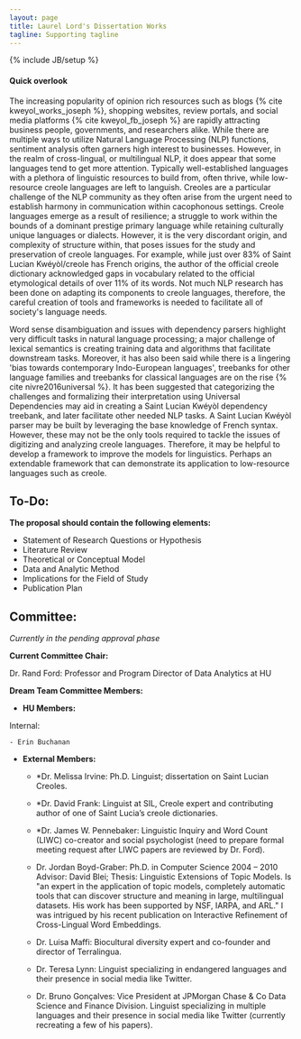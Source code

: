```yaml
---
layout: page
title: Laurel Lord's Dissertation Works
tagline: Supporting tagline
---
```

{% include JB/setup %}



#### __Quick overlook__


The increasing popularity of opinion rich resources such as blogs {% cite kweyol_works_joseph %}, shopping websites, review portals, and social media platforms {% cite kweyol_fb_joseph %} are rapidly attracting business people, governments, and researchers alike. While there are multiple ways to utilize Natural Language Processing (NLP) functions, sentiment analysis often garners high interest to businesses. However, in the realm of cross-lingual, or multilingual NLP, it does appear that some languages tend to get more attention. Typically well-established languages with a plethora of linguistic resources to build from, often thrive, while low-resource creole languages are left to languish. Creoles are a particular challenge of the NLP community as they often arise from the urgent need to establish harmony in communication within cacophonous settings. Creole languages emerge as a result of resilience; a struggle to work within the bounds of a dominant prestige primary language while retaining culturally unique languages or dialects. However, it is the very discordant origin, and complexity of structure within, that poses issues for the study and preservation of creole languages. For example, while just over 83% of Saint Lucian Kwéyòl/creole has French origins, the author of the official creole dictionary acknowledged gaps in vocabulary related to the official etymological details of over 11% of its words. Not much NLP research has been done on adapting its components to creole languages, therefore, the careful creation of tools and frameworks is needed to facilitate all of society's language needs.

Word sense disambiguation and issues with dependency parsers highlight very difficult tasks in natural language processing; a major challenge of lexical semantics is creating training data and algorithms that facilitate downstream tasks. Moreover, it has also been said while there is a lingering 'bias towards contemporary Indo-European languages', treebanks for other language families and treebanks for classical languages are on the rise {% cite nivre2016universal %}. It has been suggested that categorizing the challenges and formalizing their interpretation using Universal Dependencies may aid in creating a Saint Lucian Kwéyòl dependency treebank, and later facilitate other needed NLP tasks. A Saint Lucian Kwéyòl parser may be built by leveraging the base knowledge of French syntax. However, these may not be the only tools required to tackle the issues of digitizing and analyzing creole languages. Therefore, it may be helpful to develop a framework to improve the models for linguistics. Perhaps an extendable framework that can demonstrate its application to low-resource languages such as creole. 


## To-Do:

**The proposal should contain the following elements:**

- Statement of Research Questions or Hypothesis
- Literature Review
- Theoretical or Conceptual Model
- Data and Analytic Method
- Implications for the Field of Study
- Publication Plan


## Committee: 

*Currently in the pending approval phase*

**Current Committee Chair:**

Dr. Rand Ford: Professor and Program Director of Data Analytics at HU

**Dream Team Committee Members:**  




- **HU Members:**

Internal:

    - Erin Buchanan


- **External Members:** 

    - *Dr. Melissa Irvine: Ph.D. Linguist; dissertation on Saint Lucian Creoles.

    - *Dr. David Frank: Linguist at SIL, Creole expert and contributing author of one of Saint Lucia’s creole dictionaries.

    - *Dr. James W. Pennebaker: Linguistic Inquiry and Word Count (LIWC) co-creator and social psychologist (need to prepare formal meeting request after LIWC papers are reviewed by Dr. Ford).

    - Dr. Jordan Boyd-Graber: Ph.D. in Computer Science 2004 – 2010 Advisor: David Blei; Thesis: Linguistic Extensions of Topic Models. Is "an expert in the application of topic models, completely automatic tools that can discover structure and meaning in large, multilingual datasets. His work has been supported by NSF, IARPA, and ARL." I was intrigued by his recent publication on Interactive Refinement of Cross-Lingual Word Embeddings.

    - Dr. Luisa Maffi: Biocultural diversity expert and co-founder and director of Terralingua.

    - Dr. Teresa Lynn: Linguist specializing in endangered languages and their presence in social media like Twitter.

    - Dr. Bruno Gonçalves: Vice President at JPMorgan Chase & Co Data Science and Finance Division. Linguist specializing in multiple languages and their presence in social media like Twitter (currently recreating a few of his papers).


